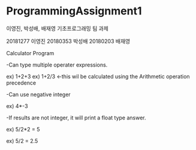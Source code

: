 # ProgrammingAssignment1
이영진, 박성배, 배재영 기초프로그래밍 팀 과제

20181277 이영진
20180353 박성배
20180203 배재영

Calculator Program

-Can type multiple operater expressions. 

 ex) 1+2+3
 ex) 1+2/3    <-this wil be calculated using the Arithmetic operation precedence
     
-Can use negative integer

 ex) 4*-3
 
-If results are not integer, it will print a float type answer.

 ex) 5/2*2 = 5
     
 ex) 5/2 = 2.5
 
